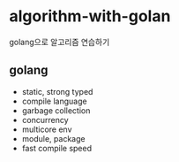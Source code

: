 # algorithm-with-golan
golang으로 알고리즘 연습하기

## golang
- static, strong typed
- compile language
- garbage collection
- concurrency
- multicore env
- module, package
- fast compile speed

